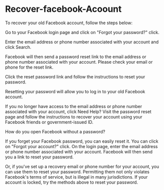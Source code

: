 # Recover-facebook-Acoount


To recover your old Facebook account, follow the steps below:

Go to your Facebook login page and click on "Forgot your password?" click.

Enter the email address or phone number associated with your account and click Search.

Facebook will then send a password reset link to the email address or phone number associated with your account. Please check your email or phone for the reset link.

Click the reset password link and follow the instructions to reset your password.

Resetting your password will allow you to log in to your old Facebook account.


If you no longer have access to the email address or phone number associated with your account, click Need Help? Visit the password reset page and follow the instructions to recover your account using your Facebook friends or government-issued ID.

How do you open Facebook without a password?

If you forget your Facebook password, you can easily reset it. You can click on "Forgot your account?" click. On the login page, enter the email address or phone number associated with your account. Facebook will then send you a link to reset your password.


Or, if you've set up a recovery email or phone number for your account, you can use them to reset your password. Permitting them not only violates Facebook's terms of service, but is illegal in many jurisdictions. If your account is locked, try the methods above to reset your password.
